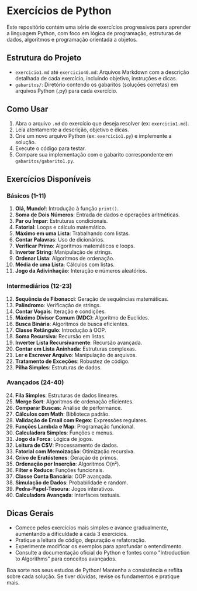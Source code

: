 # Exercícios de Python

Este repositório contém uma série de exercícios progressivos para aprender a linguagem Python, com foco em lógica de programação, estruturas de dados, algoritmos e programação orientada a objetos.

## Estrutura do Projeto

- `exercicio1.md` até `exercicio40.md`: Arquivos Markdown com a descrição detalhada de cada exercício, incluindo objetivo, instruções e dicas.
- `gabaritos/`: Diretório contendo os gabaritos (soluções corretas) em arquivos Python (.py) para cada exercício.

## Como Usar

1. Abra o arquivo `.md` do exercício que deseja resolver (ex: `exercicio1.md`).
2. Leia atentamente a descrição, objetivo e dicas.
3. Crie um novo arquivo Python (ex: `exercicio1.py`) e implemente a solução.
4. Execute o código para testar.
5. Compare sua implementação com o gabarito correspondente em `gabaritos/gabarito1.py`.

## Exercícios Disponíveis

### Básicos (1-11)
1. **Olá, Mundo!**: Introdução à função `print()`.
2. **Soma de Dois Números**: Entrada de dados e operações aritméticas.
3. **Par ou Ímpar**: Estruturas condicionais.
4. **Fatorial**: Loops e cálculo matemático.
5. **Máximo em uma Lista**: Trabalhando com listas.
6. **Contar Palavras**: Uso de dicionários.
7. **Verificar Primo**: Algoritmos matemáticos e loops.
8. **Inverter String**: Manipulação de strings.
9. **Ordenar Lista**: Algoritmos de ordenação.
10. **Média de uma Lista**: Cálculos com listas.
11. **Jogo da Adivinhação**: Interação e números aleatórios.

### Intermediários (12-23)
12. **Sequência de Fibonacci**: Geração de sequências matemáticas.
13. **Palíndromo**: Verificação de strings.
14. **Contar Vogais**: Iteração e condições.
15. **Máximo Divisor Comum (MDC)**: Algoritmo de Euclides.
16. **Busca Binária**: Algoritmos de busca eficientes.
17. **Classe Retângulo**: Introdução à OOP.
18. **Soma Recursiva**: Recursão em listas.
19. **Inverter Lista Recursivamente**: Recursão avançada.
20. **Contar em Lista Aninhada**: Estruturas complexas.
21. **Ler e Escrever Arquivo**: Manipulação de arquivos.
22. **Tratamento de Exceções**: Robustez de código.
23. **Pilha Simples**: Estruturas de dados.

### Avançados (24-40)
24. **Fila Simples**: Estruturas de dados lineares.
25. **Merge Sort**: Algoritmos de ordenação eficientes.
26. **Comparar Buscas**: Análise de performance.
27. **Cálculos com Math**: Biblioteca padrão.
28. **Validação de Email com Regex**: Expressões regulares.
29. **Funções Lambda e Map**: Programação funcional.
30. **Calculadora Simples**: Funções e menus.
31. **Jogo da Forca**: Lógica de jogos.
32. **Leitura de CSV**: Processamento de dados.
33. **Fatorial com Memoização**: Otimização recursiva.
34. **Crivo de Eratóstenes**: Geração de primos.
35. **Ordenação por Inserção**: Algoritmos O(n²).
36. **Filter e Reduce**: Funções funcionais.
37. **Classe Conta Bancária**: OOP avançada.
38. **Simulação de Dados**: Probabilidade e random.
39. **Pedra-Papel-Tesoura**: Jogos interativos.
40. **Calculadora Avançada**: Interfaces textuais.

## Dicas Gerais

- Comece pelos exercícios mais simples e avance gradualmente, aumentando a dificuldade a cada 3 exercícios.
- Pratique a leitura de código, depuração e refatoração.
- Experimente modificar os exemplos para aprofundar o entendimento.
- Consulte a documentação oficial do Python e fontes como "Introduction to Algorithms" para conceitos avançados.

Boa sorte nos seus estudos de Python! Mantenha a consistência e reflita sobre cada solução. Se tiver dúvidas, revise os fundamentos e pratique mais.
